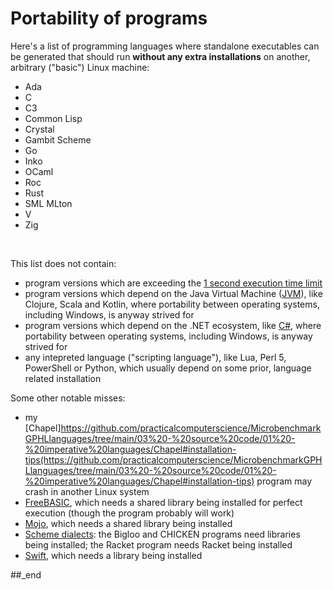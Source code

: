 # Portability of programs

Here's a list of programming languages where standalone executables can be generated that should run **without any extra installations** on another, arbitrary ("basic") Linux machine:

- Ada
- C
- C3
- Common Lisp
- Crystal
- Gambit Scheme
- Go
- Inko
- OCaml
- Roc
- Rust
- SML MLton
- V
- Zig

<br/>

This list does not contain:

- program versions which are exceeding the [1 second execution time limit](https://github.com/practicalcomputerscience/MicrobenchmarkGPHLlanguages/tree/main/30%20-%20languages%20that%20didn't%20make%20it%20to%20my%20list#languages-that-were-too-slow)
- program versions which depend on the Java Virtual Machine ([JVM](https://github.com/practicalcomputerscience/MicrobenchmarkGPHLlanguages/tree/main/04%20-%20GraalVM#ahead-of-time-aot-program-compilation-with-the-graalvm)), like Clojure, Scala and Kotlin, where portability between operating systems, including Windows, is anyway strived for
- program versions which depend on the .NET ecosystem, like [C#](https://github.com/practicalcomputerscience/MicrobenchmarkGPHLlanguages/tree/main/03%20-%20source%20code/01%20-%20imperative%20languages/C%23#installation-tips), where portability between operating systems, including Windows, is anyway strived for
- any intepreted language ("scripting language"), like Lua, Perl 5, PowerShell or Python, which usually depend on some prior, language related installation

Some other notable misses:

- my [Chapel]https://github.com/practicalcomputerscience/MicrobenchmarkGPHLlanguages/tree/main/03%20-%20source%20code/01%20-%20imperative%20languages/Chapel#installation-tips(https://github.com/practicalcomputerscience/MicrobenchmarkGPHLlanguages/tree/main/03%20-%20source%20code/01%20-%20imperative%20languages/Chapel#installation-tips) program may crash in another Linux system
- [FreeBASIC](https://github.com/practicalcomputerscience/MicrobenchmarkGPHLlanguages/tree/main/03%20-%20source%20code/01%20-%20imperative%20languages/FreeBASIC#installation-tips), which needs a shared library being installed for perfect execution (though the program probably will work)
- [Mojo](https://github.com/practicalcomputerscience/MicrobenchmarkGPHLlanguages/tree/main/03%20-%20source%20code/01%20-%20imperative%20languages/Mojo#installation-tips), which needs a shared library being installed
- [Scheme dialects](https://github.com/practicalcomputerscience/MicrobenchmarkGPHLlanguages/blob/main/03%20-%20source%20code/02%20-%20functional%20languages/Scheme/README.md#size-of-executables): the Bigloo and CHICKEN programs need libraries being installed; the Racket program needs Racket being installed
- [Swift](https://github.com/practicalcomputerscience/MicrobenchmarkGPHLlanguages/tree/main/03%20-%20source%20code/01%20-%20imperative%20languages/Swift#installation-tips), which needs a library being installed

##_end
